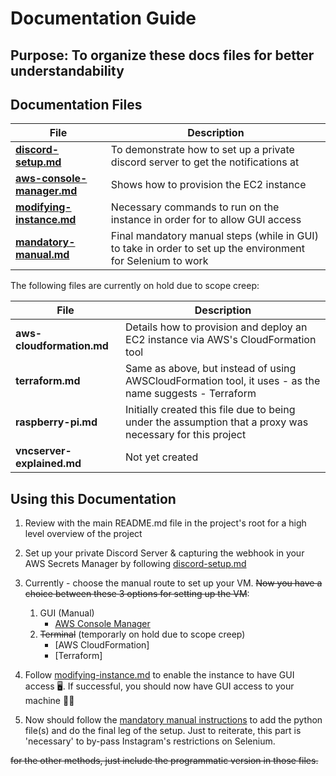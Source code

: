 # Documentation Guide

## Purpose: To organize these docs files for better understandability

## Documentation Files
| File | Description |
|------|-------------|
|**[discord-setup.md](discord-setup.md)** | To demonstrate how to set up a private discord server to get the notifications at|
|**[aws-console-manager.md](aws-console-manager.md)** | Shows how to provision the EC2 instance|
|**[modifying-instance.md](modifying-instance.md)** | Necessary commands to run on the instance in order for to allow GUI access|
|**[mandatory-manual.md](mandatory-manual.md)** |Final mandatory manual steps (while in GUI) to take in order to set up the environment for Selenium to work|

The following files are currently on hold due to scope creep:

| File | Description |
|------|-------------|
|**aws-cloudformation.md** | Details how to provision and deploy an EC2 instance via AWS's CloudFormation tool |
|**terraform.md** | Same as above, but instead of using AWSCloudFormation tool, it uses - as the name suggests - Terraform|
|**raspberry-pi.md** | Initially created this file due to being under the assumption that a proxy was necessary for this project|
|**vncserver-explained.md** | Not yet created|


## Using this Documentation

1. Review with the main README.md file in the project's root for a high level overview of the project

2. Set up your private Discord Server & capturing the webhook in your AWS Secrets Manager by following [discord-setup.md](discord-setup.md)

3. Currently - choose the manual route to set up your VM. ~~Now you have a choice between these 3 options for setting up the VM~~:
    1. GUI (Manual)
        - [AWS Console Manager](aws-console-manager.md)
    2. ~~Terminal~~ (temporarly on hold due to scope creep)
        - [AWS CloudFormation]
        - [Terraform]

4. Follow [modifying-instance.md](modifying-instance.md) to enable the instance to have GUI access 🖥️.
If successful, you should now have GUI access to your machine 🥳🎉

5. Now should follow the [mandatory manual instructions](mandatory-manual.md) to add the python file(s) and do the final leg of the setup. Just to reiterate, this part is 'necessary' to by-pass Instagram's restrictions on Selenium.

~~for the other methods, just include the programmatic version in those files.~~
